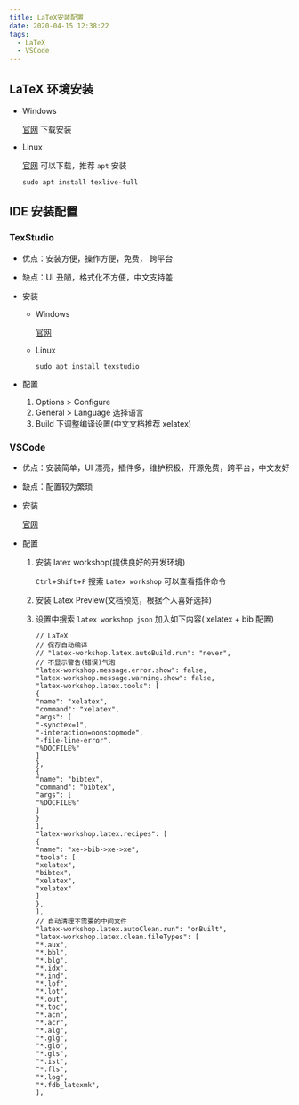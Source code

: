 ```yaml
---
title: LaTeX安装配置
date: 2020-04-15 12:38:22
tags:
  - LaTeX
  - VSCode
---
```


## LaTeX 环境安装

- Windows

  [官网](http://www.tug.org/texlive/) 下载安装

- Linux

  [官网](http://www.tug.org/texlive/) 可以下载，推荐 `apt` 安装

  `sudo apt install texlive-full`

## IDE 安装配置

### TexStudio

- 优点：安装方便，操作方便，免费， 跨平台

- 缺点：UI 丑陋，格式化不方便，中文支持差

- 安装

  - Windows

    [官网](https://www.texstudio.org/)

  - Linux

    `sudo apt install texstudio`

- 配置

  1. Options > Configure
  2. General > Language 选择语言
  3. Build 下调整编译设置(中文文档推荐 xelatex)

### VSCode

- 优点：安装简单，UI 漂亮，插件多，维护积极，开源免费，跨平台，中文友好

- 缺点：配置较为繁琐

- 安装

  [官网](https://code.visualstudio.com/Download)

- 配置

  1. 安装 latex workshop(提供良好的开发环境)

     `Ctrl`+`Shift`+`P` 搜索 `Latex workshop` 可以查看插件命令

  2. 安装 Latex Preview(文档预览，根据个人喜好选择)
  3. 设置中搜索 `latex workshop json` 加入如下内容( xelatex + bib 配置)
     ```
     // LaTeX
     // 保存自动编译
     // "latex-workshop.latex.autoBuild.run": "never",
     // 不显示警告(错误)气泡
     "latex-workshop.message.error.show": false,
     "latex-workshop.message.warning.show": false,
     "latex-workshop.latex.tools": [
     {
     "name": "xelatex",
     "command": "xelatex",
     "args": [
     "-synctex=1",
     "-interaction=nonstopmode",
     "-file-line-error",
     "%DOCFILE%"
     ]
     },
     {
     "name": "bibtex",
     "command": "bibtex",
     "args": [
     "%DOCFILE%"
     ]
     }
     ],
     "latex-workshop.latex.recipes": [
     {
     "name": "xe->bib->xe->xe",
     "tools": [
     "xelatex",
     "bibtex",
     "xelatex",
     "xelatex"
     ]
     },
     ],
     // 自动清理不需要的中间文件
     "latex-workshop.latex.autoClean.run": "onBuilt",
     "latex-workshop.latex.clean.fileTypes": [
     "*.aux",
     "*.bbl",
     "*.blg",
     "*.idx",
     "*.ind",
     "*.lof",
     "*.lot",
     "*.out",
     "*.toc",
     "*.acn",
     "*.acr",
     "*.alg",
     "*.glg",
     "*.glo",
     "*.gls",
     "*.ist",
     "*.fls",
     "*.log",
     "*.fdb_latexmk",
     ],
     ```
